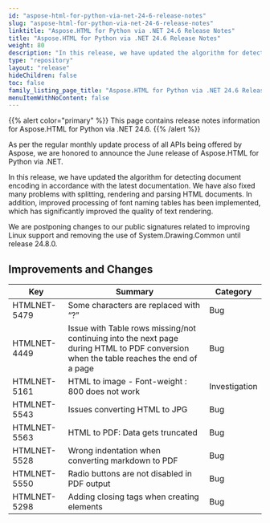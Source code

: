 ```yaml
---
id: "aspose-html-for-python-via-net-24-6-release-notes"
slug: "aspose-html-for-python-via-net-24-6-release-notes"
linktitle: "Aspose.HTML for Python via .NET 24.6 Release Notes"
title: "Aspose.HTML for Python via .NET 24.6 Release Notes"
weight: 80
description: "In this release, we have updated the algorithm for detecting document encoding in accordance with the latest documentation. We have also fixed many problems with splitting, rendering and parsing HTML documents. In addition, improved processing of font naming tables has been implemented, which has significantly improved the quality of text rendering."
type: "repository"
layout: "release"
hideChildren: false
toc: false
family_listing_page_title: "Aspose.HTML for Python via .NET 24.6 Release Notes"
menuItemWithNoContent: false
---
```

{{% alert color="primary" %}}
This page contains release notes information for Aspose.HTML for Python via .NET 24.6.
{{% /alert %}}

As per the regular monthly update process of all APIs being offered by Aspose, we are honored to announce the June release of Aspose.HTML for Python via .NET.

In this release, we have updated the algorithm for detecting document encoding in accordance with the latest documentation. We have also fixed many problems with splitting, rendering and parsing HTML documents. In addition, improved processing of font naming tables has been implemented, which has significantly improved the quality of text rendering.

We are postponing changes to our public signatures related to improving Linux support and removing the use of System.Drawing.Common until release 24.8.0.


## **Improvements and Changes**

| **Key**      | **Summary**                                                                            | **Category** |
| ------------ | -------------------------------------------------------------------------------------- | ------------ |
| HTMLNET-5479 | Some characters are replaced with “?” | Bug |
| HTMLNET-4449 | Issue with Table rows missing/not continuing into the next page during HTML to PDF conversion when the table reaches the end of a page | Bug |
| HTMLNET-5161 | HTML to image - Font-weight : 800 does not work | Investigation |
| HTMLNET-5543 | Issues converting HTML to JPG | Bug |
| HTMLNET-5563 | HTML to PDF: Data gets truncated | Bug |
| HTMLNET-5528 | Wrong indentation when converting markdown to PDF | Bug |
| HTMLNET-5550 | Radio buttons are not disabled in PDF output | Bug |
| HTMLNET-5298 | Adding closing tags when creating elements | Bug |